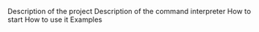 Description of the project 
Description of the command interpreter
How to start 
How to use it
Examples 
